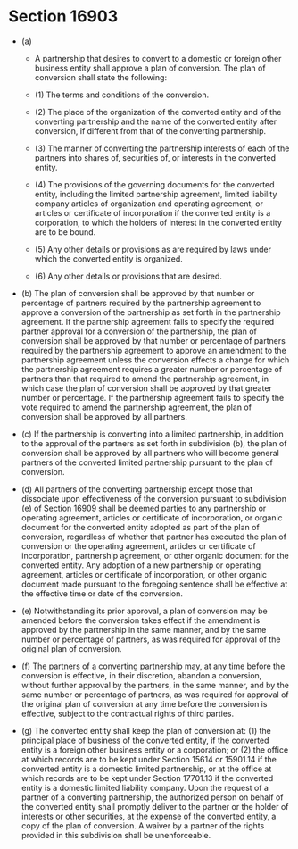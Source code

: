 # Section 16903

- (a) 

  - A partnership that desires to convert to a domestic or foreign other business entity shall approve a plan of conversion. The plan of conversion shall state the following:

  - (1) The terms and conditions of the conversion.

  - (2) The place of the organization of the converted entity and of the converting partnership and the name of the converted entity after conversion, if different from that of the converting partnership.

  - (3) The manner of converting the partnership interests of each of the partners into shares of, securities of, or interests in the converted entity.

  - (4) The provisions of the governing documents for the converted entity, including the limited partnership agreement, limited liability company articles of organization and operating agreement, or articles or certificate of incorporation if the converted entity is a corporation, to which the holders of interest in the converted entity are to be bound.

  - (5) Any other details or provisions as are required by laws under which the converted entity is organized.

  - (6) Any other details or provisions that are desired.

- (b) The plan of conversion shall be approved by that number or percentage of partners required by the partnership agreement to approve a conversion of the partnership as set forth in the partnership agreement. If the partnership agreement fails to specify the required partner approval for a conversion of the partnership, the plan of conversion shall be approved by that number or percentage of partners required by the partnership agreement to approve an amendment to the partnership agreement unless the conversion effects a change for which the partnership agreement requires a greater number or percentage of partners than that required to amend the partnership agreement, in which case the plan of conversion shall be approved by that greater number or percentage. If the partnership agreement fails to specify the vote required to amend the partnership agreement, the plan of conversion shall be approved by all partners.

- (c) If the partnership is converting into a limited partnership, in addition to the approval of the partners as set forth in subdivision (b), the plan of conversion shall be approved by all partners who will become general partners of the converted limited partnership pursuant to the plan of conversion.

- (d) All partners of the converting partnership except those that dissociate upon effectiveness of the conversion pursuant to subdivision (e) of Section 16909 shall be deemed parties to any partnership or operating agreement, articles or certificate of incorporation, or organic document for the converted entity adopted as part of the plan of conversion, regardless of whether that partner has executed the plan of conversion or the operating agreement, articles or certificate of incorporation, partnership agreement, or other organic document for the converted entity. Any adoption of a new partnership or operating agreement, articles or certificate of incorporation, or other organic document made pursuant to the foregoing sentence shall be effective at the effective time or date of the conversion.

- (e) Notwithstanding its prior approval, a plan of conversion may be amended before the conversion takes effect if the amendment is approved by the partnership in the same manner, and by the same number or percentage of partners, as was required for approval of the original plan of conversion.

- (f) The partners of a converting partnership may, at any time before the conversion is effective, in their discretion, abandon a conversion, without further approval by the partners, in the same manner, and by the same number or percentage of partners, as was required for approval of the original plan of conversion at any time before the conversion is effective, subject to the contractual rights of third parties.

- (g) The converted entity shall keep the plan of conversion at: (1) the principal place of business of the converted entity, if the converted entity is a foreign other business entity or a corporation; or (2) the office at which records are to be kept under Section 15614 or 15901.14 if the converted entity is a domestic limited partnership, or at the office at which records are to be kept under Section 17701.13 if the converted entity is a domestic limited liability company. Upon the request of a partner of a converting partnership, the authorized person on behalf of the converted entity shall promptly deliver to the partner or the holder of interests or other securities, at the expense of the converted entity, a copy of the plan of conversion. A waiver by a partner of the rights provided in this subdivision shall be unenforceable.
